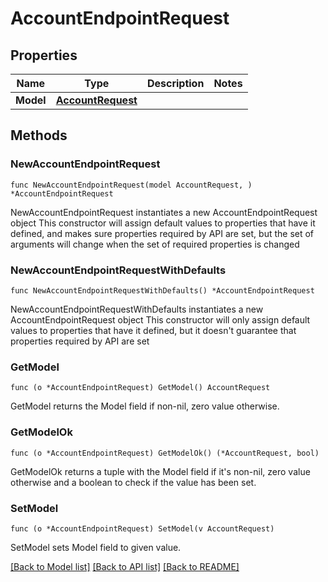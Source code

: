 # AccountEndpointRequest

## Properties

Name | Type | Description | Notes
------------ | ------------- | ------------- | -------------
**Model** | [**AccountRequest**](AccountRequest.md) |  | 

## Methods

### NewAccountEndpointRequest

`func NewAccountEndpointRequest(model AccountRequest, ) *AccountEndpointRequest`

NewAccountEndpointRequest instantiates a new AccountEndpointRequest object
This constructor will assign default values to properties that have it defined,
and makes sure properties required by API are set, but the set of arguments
will change when the set of required properties is changed

### NewAccountEndpointRequestWithDefaults

`func NewAccountEndpointRequestWithDefaults() *AccountEndpointRequest`

NewAccountEndpointRequestWithDefaults instantiates a new AccountEndpointRequest object
This constructor will only assign default values to properties that have it defined,
but it doesn't guarantee that properties required by API are set

### GetModel

`func (o *AccountEndpointRequest) GetModel() AccountRequest`

GetModel returns the Model field if non-nil, zero value otherwise.

### GetModelOk

`func (o *AccountEndpointRequest) GetModelOk() (*AccountRequest, bool)`

GetModelOk returns a tuple with the Model field if it's non-nil, zero value otherwise
and a boolean to check if the value has been set.

### SetModel

`func (o *AccountEndpointRequest) SetModel(v AccountRequest)`

SetModel sets Model field to given value.



[[Back to Model list]](../README.md#documentation-for-models) [[Back to API list]](../README.md#documentation-for-api-endpoints) [[Back to README]](../README.md)


